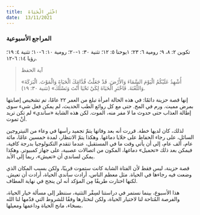 ```yaml
---
title:  اخْتَرِ الْحَيَاةَ
date:  13/11/2021
---
```


### المراجع الأسبوعية
تكوين ٢: ٨، ٩؛ رومية ٦: ٢٣؛ ١يوحنا ٥: ١٢؛ تثنية ٣٠: ١-٢٠؛ رومية ١٠: ٦-١٠؛ تثنية ٤: ١٩؛ رؤيا ١٤: ٦-١٢.

> <p>آية الحفظ</p>
> «أُشْهِدُ عَلَيْكُمُ الْيَوْمَ السَّمَاءَ وَالأَرْضَ. قَدْ جَعَلْتُ قُدَّامَكَ الْحَيَاةَ وَالْمَوْتَ. الْبَرَكَةَ وَاللَّعْنَةَ. فَاخْتَرِ الْحَيَاةَ لِكَيْ تَحْيَا أَنْتَ وَنَسْلُكَ» (تثنية ٣٠: ١٩).

إنها قصة حزينة دائمًا: في هذه الحالة امرأة تبلغ من العمر ٢٢ عامًا، تم تشخيص إصابتها بمرض مميت. ورم في المخ. حتى مع كل روائع الطب الحديث، لم يمكن فعل شيء سوى إطالة العذاب حتى حدوث ما لا مفر منه، الموت. لكن هذه الشابة «ساندي» لم تكن تريد أنْ تموت.

لذلك، كان لديها خطة. قررت أنه بعد وفاتها يتمّ تجميد رأسها في وعاء من النيتروجين السائل، على رجاء الحفاظ على خلايا دماغها. وهكذا يتمّ الانتظار، لمدة خمسين عامًا، مائة عام، ألف عام، إلى أن يأتي وقت ما في المستقبل، عندما تتقدم التكنولوجيا بدرجة كافية، فيمكن بعد ذلك «تحميل» دماغها، المكون من اتصالات عصبية، على جهاز كمبيوتر. وهكذا يمكن لساندي أن «تعيش»، ربما إلى الأبد.

قصة حزينة، ليس فقط لأن الفتاة الشابة كانت ستموت قريبًا، ولكن بسبب المكان الذي وضعت فيه رجاءها في الحياة. مثل معظم الناس، أرادت ساندي الحياة، أرادت أن تعيش. لكنها اختارت طريقًا مِن المؤكد أنه لن ينجح في نهاية المطاف.

هذا الأسبوع، بينما نستمر في دراستنا لسِفْر التثنية، سننظر إلى مسألة خيار الحياة، والفرصة المُتاحة لنا لاختيار الحياة، ولكن لنختارها وفقًا للشروط التي قدّمها لنا الله بسخاء، مانح الحياة وداعمها ومعيلها.